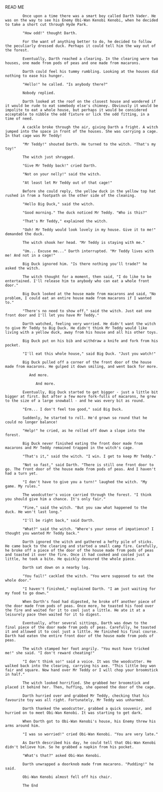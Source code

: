  READ ME
 
 
 
 
            Once upon a time there was a smart boy called Darth Vader. He was on the way to see his Enemy Obi-Wan Kenobi Kenobi, when he decided to take a short cut through Hyde Park.

            "How odd!" thought Darth.

            For the want of anything better to do, he decided to follow the peculiarly dressed duck. Perhaps it could tell him the way out of the forest.

            Eventually, Darth reached a clearing. In the clearing were two houses, one made from pods of peas and one made from macarons.

            Darth could feel his tummy rumbling. Looking at the houses did nothing to ease his hunger.

            "Hello!" he called. "Is anybody there?"

            Nobody replied.

            Darth looked at the roof on the closest house and wondered if it would be rude to eat somebody else's chimney. Obviously it would be impolite to eat a whole house, but perhaps it would be considered acceptable to nibble the odd fixture or lick the odd fitting, in a time of need.

            A cackle broke through the air, giving Darth a fright. A witch jumped into the space in front of the houses. She was carrying a cage. In that cage was Mr Teddy!

            "Mr Teddy!" shouted Darth. He turned to the witch. "That's my toy!"

            The witch just shrugged.

            "Give Mr Teddy back!" cried Darth.

            "Not on your nelly!" said the witch.

            "At least let Mr Teddy out of that cage!"

            Before she could reply, the yellow duck in the yellow top hat rushed in from a footpath on the other side of the cleaning.

            "Hello Big Duck," said the witch.

            "Good morning." The duck noticed Mr Teddy. "Who is this?"

            "That's Mr Teddy," explained the witch.

            "Ooh! Mr Teddy would look lovely in my house. Give it to me!" demanded the duck.

            The witch shook her head. "Mr Teddy is staying with me."

            "Um... Excuse me..." Darth interrupted. "Mr Teddy lives with me! And not in a cage!"

            Big Duck ignored him. "Is there nothing you'll trade?" he asked the witch.

            The witch thought for a moment, then said, "I do like to be entertained. I'll release him to anybody who can eat a whole front door."

            Big Duck looked at the house made from macarons and said, "No problem, I could eat an entire house made from macarons if I wanted to."

            "There's no need to show off," said the witch. Just eat one front door and I'll let you have Mr Teddy."

            Darth watched, feeling very worried. He didn't want the witch to give Mr Teddy to Big Duck. He didn't think Mr Teddy would like living with a yellow duck, away from his house and all his other toys.

            Big Duck put on his bib and withdraw a knife and fork from his pocket.

            "I'll eat this whole house," said Big Duck. "Just you watch!"

            Big Duck pulled off a corner of the front door of the house made from macarons. He gulped it down smiling, and went back for more.

               And more.

                  And more.

            Eventually, Big Duck started to get bigger - just a little bit bigger at first. But after a few more fork-fulls of macarons, he grew to the size of a large snowball - and he was every bit as round.

            "Erm... I don't feel too good," said Big Duck.

            Suddenly, he started to roll. He'd grown so round that he could no longer balance!

            "Help!" he cried, as he rolled off down a slope into the forest.

            Big Duck never finished eating the front door made from macarons and Mr Teddy remained trapped in the witch's cage.

            "That's it," said the witch. "I win. I get to keep Mr Teddy."

            "Not so fast," said Darth. "There is still one front door to go. The front door of the house made from pods of peas. And I haven't had a turn yet.

            "I don't have to give you a turn!" laughed the witch. "My game. My rules."

            The woodcutter's voice carried through the forest. "I think you should give him a chance. It's only fair."

            "Fine," said the witch. "But you saw what happened to the duck. He won't last long."

            "I'll be right back," said Darth.

            "What?" said the witch. "Where's your sense of impatience? I thought you wanted Mr Teddy back."

            Darth ignored the witch and gathered a hefty pile of sticks. He came back to the clearing and started a small camp fire. Carefully, he broke off a piece of the door of the house made from pods of peas and toasted it over the fire. Once it had cooked and cooled just a little, he took a bite. He quickly devoured the whole piece.

            Darth sat down on a nearby log.

            "You fail!" cackled the witch. "You were supposed to eat the whole door."

            "I haven't finished," explained Darth. "I am just waiting for my food to go down."

            When Darth's food had digested, he broke off another piece of the door made from pods of peas. Once more, he toasted his food over the fire and waited for it to cool just a little. He ate it at a leisurely pace then waited for it to digest.

            Eventually, after several sittings, Darth was down to the final piece of the door made from pods of peas. Carefully, he toasted it and allowed it to cool just a little. He finished his final course. Darth had eaten the entire front door of the house made from pods of peas.

            The witch stamped her foot angrily. "You must have tricked me!" she said. "I don't reward cheating!"

            "I don't think so!" said a voice. It was the woodcutter. He walked back into the clearing, carrying his axe. "This little boy won fair and square. Now hand over Mr Teddy or I will chop your broomstick in half."

            The witch looked horrified. She grabbed her broomstick and placed it behind her. Then, huffing, she opened the door of the cage.

            Darth hurried over and grabbed Mr Teddy, checking that his favourite toy was all right. Fortunately, Mr Teddy was unharmed.

            Darth thanked the woodcutter, grabbed a quick souvenir, and hurried on to meet Obi-Wan Kenobi. It was starting to get dark.

            When Darth got to Obi-Wan Kenobi's house, his Enemy threw his arms around him.

            "I was so worried!" cried Obi-Wan Kenobi. "You are very late."

            As Darth described his day, he could tell that Obi-Wan Kenobi didn't believe him. So he grabbed a napkin from his pocket.

            "What's that?" asked Obi-Wan Kenobi.

            Darth unwrapped a doorknob made from macarons. "Pudding!" he said.

            Obi-Wan Kenobi almost fell off his chair.

            The End
